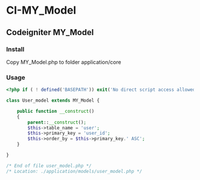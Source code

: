 CI-MY_Model
===========

Codeigniter MY_Model
--------------------

### Install

Copy MY_Model.php to folder application/core

### Usage

````php
<?php if ( ! defined('BASEPATH')) exit('No direct script access allowed');

class User_model extends MY_Model {

    public function __construct()
    {
        parent::__construct();
        $this->table_name = 'user';
        $this->primary_key = 'user_id';
        $this->order_by = $this->primary_key.' ASC';
    }

}

/* End of file user_model.php */
/* Location: ./application/models/user_model.php */
````
